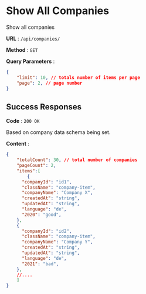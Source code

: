 # Show All Companies

Show all companies 

**URL** : `/api/companies/`

**Method** : `GET`

**Query Parameters** : 
```json
{
    "limit": 10, // totals number of items per page
    "page": 2, // page number
}
```

## Success Responses

**Code** : `200 OK`

Based on company data schema being set.

**Content** : 
```json
{
    "totalCount": 30, // total number of companies
    "pageCount": 2,
    "items":[
        {
      "companyId": "id1",
      "className": "company-item",
      "companyName": "Company X",
      "createdAt": "string",
      "updatedAt": "string",
      "language": "de",
      "2020": "good",
    },
    {
      "companyId": "id2",
      "className": "company-item",
      "companyName": "Company Y",
      "createdAt": "string",
      "updatedAt": "string",
      "language": "de",
      "2021": "bad",
    },
    //.... 
    ]  
}
```